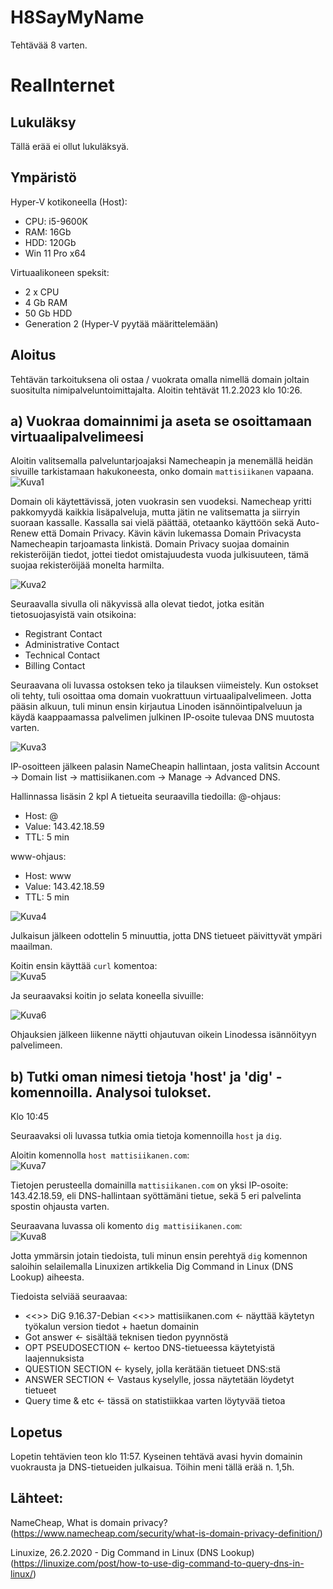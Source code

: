 # H8SayMyName
Tehtävää 8 varten.



# RealInternet

## Lukuläksy
Tällä erää ei ollut lukuläksyä.


## Ympäristö

Hyper-V kotikoneella (Host):

- CPU: i5-9600K
- RAM: 16Gb
- HDD: 120Gb
- Win 11 Pro x64

Virtuaalikoneen speksit:

- 2 x CPU
- 4 Gb RAM
- 50 Gb HDD
- Generation 2 (Hyper-V pyytää määrittelemään)

## Aloitus 
Tehtävän tarkoituksena oli ostaa / vuokrata omalla nimellä domain joltain suositulta nimipalveluntoimittajalta.
Aloitin tehtävät 11.2.2023 klo 10:26.


## a) Vuokraa domainnimi ja aseta se osoittamaan virtuaalipalvelimeesi
Aloitin valitsemalla palveluntarjoajaksi Namecheapin ja menemällä heidän sivuille tarkistamaan hakukoneesta, onko domain ```mattisiikanen``` vapaana.</br>
![Kuva1](https://user-images.githubusercontent.com/122887740/218248399-061dd81c-378f-4d8f-8f32-d4a3e07d62e0.png)</br>


Domain oli käytettävissä, joten vuokrasin sen vuodeksi. Namecheap yritti pakkomyydä kaikkia lisäpalveluja, mutta jätin ne valitsematta ja siirryin suoraan kassalle.
Kassalla sai vielä päättää, otetaanko käyttöön sekä Auto-Renew että Domain Privacy. Kävin kävin lukemassa Domain Privacysta Namecheapin tarjoamasta linkistä. Domain Privacy suojaa domainin rekisteröijän tiedot, jottei tiedot omistajuudesta vuoda julkisuuteen, tämä suojaa rekisteröijää monelta harmilta. </br>


![Kuva2](https://user-images.githubusercontent.com/122887740/218248670-c7379530-a997-4b38-bca9-12f522f0959e.png) </br>

Seuraavalla sivulla oli näkyvissä alla olevat tiedot, jotka esitän tietosuojasyistä vain otsikoina:
- Registrant Contact
- Administrative Contact
- Technical Contact
- Billing Contact


Seuraavana oli luvassa ostoksen teko ja tilauksen viimeistely. Kun ostokset oli tehty, tuli osoittaa oma domain vuokrattuun virtuaalipalvelimeen.
Jotta pääsin alkuun, tuli minun ensin kirjautua Linoden isännöintipalveluun ja käydä kaappaamassa palvelimen julkinen IP-osoite tulevaa DNS muutosta varten.


![Kuva3](https://user-images.githubusercontent.com/122887740/218252520-fd0d0eb0-5150-422b-83ca-16cfb8097a9f.png) </br>

IP-osoitteen jälkeen palasin NameCheapin hallintaan, josta valitsin Account -> Domain list -> mattisiikanen.com -> Manage -> Advanced DNS.


Hallinnassa lisäsin 2 kpl A tietueita seuraavilla tiedoilla:
@-ohjaus:


- Host: @              
- Value: 143.42.18.59   
- TTL: 5 min           


www-ohjaus:


- Host: www
- Value: 143.42.18.59
- TTL: 5 min



![Kuva4](https://user-images.githubusercontent.com/122887740/218253195-4722ce6a-947a-463b-9886-9c5b837614ac.png)


Julkaisun jälkeen odottelin 5 minuuttia, jotta DNS tietueet päivittyvät ympäri maailman.

Koitin ensin käyttää ```curl``` komentoa: </br>
![Kuva5](https://user-images.githubusercontent.com/122887740/218253241-4d13ec9f-a6f5-4deb-9e3c-24f9d6ece780.png)


Ja seuraavaksi koitin jo selata koneella sivuille: </br>

![Kuva6](https://user-images.githubusercontent.com/122887740/218253249-ef4295e4-8e05-4905-82b9-34983f4feed8.png)


Ohjauksien jälkeen liikenne näytti ohjautuvan oikein Linodessa isännöityyn palvelimeen.


## b) Tutki oman nimesi tietoja 'host' ja 'dig' -komennoilla. Analysoi tulokset.
Klo 10:45


Seuraavaksi oli luvassa tutkia omia tietoja komennoilla ```host``` ja ```dig```.

Aloitin komennolla ```host mattisiikanen.com```: </br>
![Kuva7](https://user-images.githubusercontent.com/122887740/218253589-b21bc148-4691-4159-b93a-c8be9749275b.png)</br>


Tietojen perusteella domainilla ```mattisiikanen.com``` on yksi IP-osoite: 143.42.18.59, eli DNS-hallintaan syöttämäni tietue, sekä 5 eri palvelinta spostin ohjausta varten.


Seuraavana luvassa oli komento ```dig mattisiikanen.com```: </br>
![Kuva8](https://user-images.githubusercontent.com/122887740/218253695-a46bd5d1-b253-48dc-8451-1d7ab1585f7c.png)</br>

Jotta ymmärsin jotain tiedoista, tuli minun ensin perehtyä ```dig``` komennon saloihin selailemalla Linuxizen artikkelia Dig Command in Linux (DNS Lookup) aiheesta.

Tiedoista selviää seuraavaa: </br>
- <<>> DiG 9.16.37-Debian <<>> mattisiikanen.com <- näyttää käytetyn työkalun version tiedot + haetun domainin
- Got answer <- sisältää teknisen tiedon pyynnöstä 
- OPT PSEUDOSECTION <- kertoo DNS-tietueessa käytetyistä laajennuksista
- QUESTION SECTION <- kysely, jolla kerätään tietueet DNS:stä
- ANSWER SECTION <- Vastaus kyselylle, jossa näytetään löydetyt tietueet
- Query time & etc <- tässä on statistiikkaa varten löytyvää tietoa



## Lopetus
Lopetin tehtävien teon klo 11:57. Kyseinen tehtävä avasi hyvin domainin vuokrausta ja DNS-tietueiden julkaisua. Töihin meni tällä erää n. 1,5h.

## Lähteet:
NameCheap, What is domain privacy? (https://www.namecheap.com/security/what-is-domain-privacy-definition/)


Linuxize, 26.2.2020 - Dig Command in Linux (DNS Lookup) (https://linuxize.com/post/how-to-use-dig-command-to-query-dns-in-linux/)
